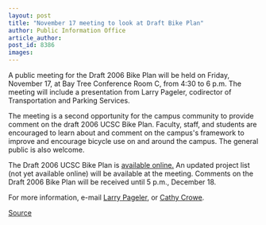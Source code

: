 ```yaml
---
layout: post
title: "November 17 meeting to look at Draft Bike Plan"
author: Public Information Office
article_author: 
post_id: 8386
images:
---
```


<a name="content" id="content"></a>
<p>
  A public meeting for the Draft 2006 Bike Plan will be held on Friday, November 17, at Bay Tree Conference Room C, from 4:30 to 6 p.m. The meeting will include a presentation from Larry Pageler, codirector of Transportation and Parking Services.
</p>
<p>
  The meeting is a second opportunity for the campus community to provide comment on the draft 2006 UCSC Bike Plan. Faculty, staff, and students are encouraged to learn about and comment on the campus's framework to improve and encourage bicycle use on and around the campus. The general public is also welcome.
</p>
<p>
  The Draft 2006 UCSC Bike Plan is <a href="http://www2.ucsc.edu/taps/pages/bikeplan.html">available online.</a> An updated project list (not yet available online) will be available at the meeting. Comments on the Draft 2006 Bike Plan will be received until 5 p.m., December 18.
</p>
<p>
  For more information, e-mail <a href="mailto:pageler@ucsc.edu">Larry Pageler</a>, or <a href="mailto:cacrowe@ucsc.edu">Cathy Crowe</a>.
</p>
<p><a href="http://www1.ucsc.edu/currents/06-07/11-13/brief-biking.asp" title="Permalink to brief-biking">Source</a></p>
